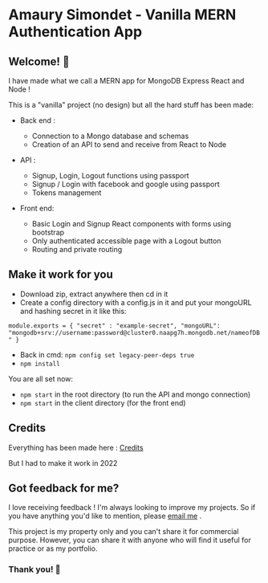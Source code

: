 # Amaury Simondet - Vanilla MERN Authentication App

## Welcome! 👋

I have made what we call a MERN app for MongoDB Express React and Node ! 

This is a "vanilla" project (no design) but all the hard stuff has been made:
- Back end : 
  - Connection to a Mongo database and schemas
  - Creation of an API to send and receive from React to Node
 
- API :
  - Signup, Login, Logout functions using passport
  - Signup / Login with facebook and google using passport
  - Tokens management  

- Front end:
  - Basic Login and Signup React components with forms using bootstrap
  - Only authenticated accessible page with a Logout button
  - Routing and private routing

## Make it work for you
- Download zip, extract anywhere then cd in it
- Create a config directory with a config.js in it and put your mongoURL and hashing secret in it like this:

`
module.exports = {
    "secret" : "example-secret",
    "mongoURL": "mongodb+srv://username:password@cluster0.naapg7h.mongodb.net/nameofDB"
}
`
- Back in cmd: `npm config set legacy-peer-deps true`
- `npm install`

You are all set now:
- `npm start` in the root directory (to run the API and mongo connection)
- `npm start` in the client directory (for the front end)

## Credits
Everything has been made here : [Credits](https://axel-marciano.medium.com/votre-premi%C3%A8re-application-en-react-node-express-mongodb-5ab0dc531091)

But I had to make it work in 2022

## Got feedback for me?

I love receiving feedback ! I'm always looking to improve my projects. So if you have anything you'd like to mention, please [email me](mailto:amaury.simondet@hotmail.com "email") .

This project is my property only and you can't share it for commercial purpose. However, you can share it with anyone who will find it useful for practice or as my portfolio.

### Thank you! 🚀
